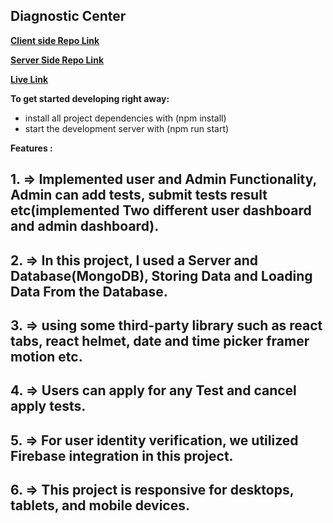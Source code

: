 ## Diagnostic Center

**[Client side Repo Link](https://github.com/mahsin2004/diagonostic-center-client)**

**[Server Side Repo Link](https://github.com/mahsin2004/diagonostic-center-server)**

**[Live Link](https://b8a12-server-client.web.app)**

**To get started developing right away:**

<ul>
<li>install all project dependencies with (npm install)</li>
<li>start the development server with (npm run start)</li>
</ul>

**Features :**
## 1. => Implemented user and Admin Functionality, Admin can add tests, submit tests result etc(implemented Two different user dashboard and admin dashboard).
## 2. => In this project, I used a Server and Database(MongoDB), Storing Data and Loading Data From the Database.
## 3. => using some third-party library such as react tabs, react helmet, date and time picker framer motion etc.
## 4. => Users can apply for any Test and cancel apply tests.
## 5. => For user identity verification, we utilized Firebase integration in this project.
## 6. => This project is responsive for desktops, tablets, and mobile devices. 